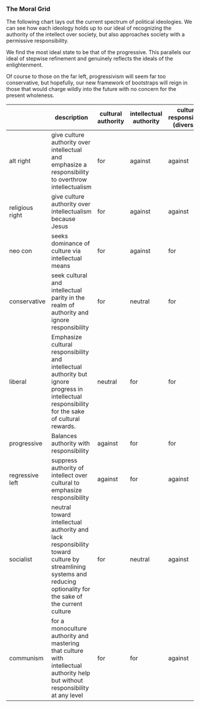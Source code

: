 
### The Moral Grid

The following chart lays out the current spectrum of political ideologies.  We can see how each ideology holds up to our ideal of recognizing the authority of the intellect over society, but also approaches society with a permissive responsibility.

We find the most ideal state to be that of the progressive.  This parallels our ideal of stepwise refinement and genuinely reflects the ideals of the enlightenment.

Of course to those on the far left, progressivism will seem far too conservative, but hopefully, our new framework of bootstraps will reign in those that would charge wildly into the future with no concern for the present wholeness.

| | description | cultural authority | intellectual authority | cultural responsibility (diversity) | intellectual responsibility (science)
|---------------------|---------------------|---------------------|---------------------|---------------------|---------------------|
| alt right |give culture authority over intellectual and emphasize a responsibility to overthrow intellectualism | for | against|against|neutral
|religious right|give culture authority over intellectualism because Jesus|for|against|against|against
|neo con|seeks dominance of culture via intellectual means|for|against|for|for
|conservative|seek cultural and intellectual parity in the realm of authority and ignore responsibility|for|neutral|for|for
|liberal|Emphasize cultural responsibility and intellectual authority but ignore progress in intellectual responsibility for the sake of cultural rewards.|neutral|for|for|neutral
|progressive|Balances authority with responsibility|against|for|for|for
|regressive left|suppress authority of intellect over cultural to emphasize responsibility|against|for|against|for
|socialist|neutral toward intellectual authority and lack responsibility toward culture by streamlining systems and reducing optionality for the sake of the current culture|for |neutral|against|against
|communism|for a monoculture authority and mastering that culture with intellectual authority help but without responsibility at any level |for|for|against|against


